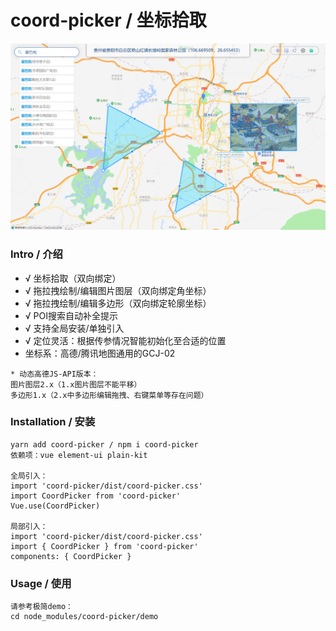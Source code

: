 # coord-picker / 坐标拾取

![preview](./preview.png)

### Intro / 介绍

- √ 坐标拾取（双向绑定）
- √ 拖拉拽绘制/编辑图片图层（双向绑定角坐标）
- √ 拖拉拽绘制/编辑多边形（双向绑定轮廓坐标）
- √ POI搜索自动补全提示
- √ 支持全局安装/单独引入
- √ 定位灵活：根据传参情况智能初始化至合适的位置
- 坐标系：高德/腾讯地图通用的GCJ-02
```
* 动态高德JS-API版本：
图片图层2.x（1.x图片图层不能平移） 
多边形1.x（2.x中多边形编辑拖拽、右键菜单等存在问题）
```


### Installation / 安装
```
yarn add coord-picker / npm i coord-picker
依赖项：vue element-ui plain-kit

全局引入：
import 'coord-picker/dist/coord-picker.css'
import CoordPicker from 'coord-picker'
Vue.use(CoordPicker)

局部引入：
import 'coord-picker/dist/coord-picker.css'
import { CoordPicker } from 'coord-picker'
components: { CoordPicker }
```


### Usage / 使用
```
请参考极简demo：
cd node_modules/coord-picker/demo
```
